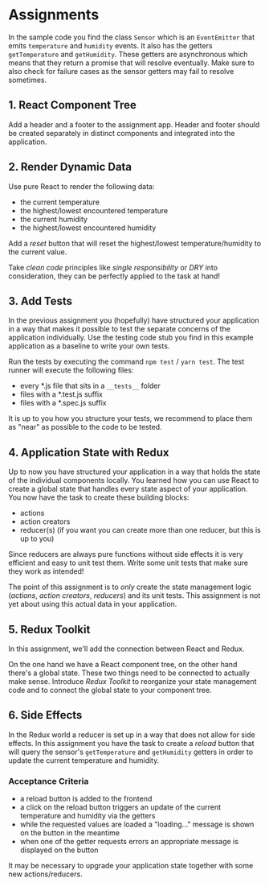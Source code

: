 # Assignments

In the sample code you find the class `Sensor` which is an `EventEmitter` that
emits `temperature` and `humidity` events. It also has the getters
`getTemperature` and `getHumidity`. These getters are asynchronous which means
that they return a promise that will resolve eventually. Make sure to also check
for failure cases as the sensor getters may fail to resolve sometimes.

## 1. React Component Tree

Add a header and a footer to the assignment app. Header and footer should be
created separately in distinct components and integrated into the application.

## 2. Render Dynamic Data

Use pure React to render the following data:

* the current temperature
* the highest/lowest encountered temperature
* the current humidity
* the highest/lowest encountered humidity

Add a *reset* button that will reset the highest/lowest temperature/humidity to
the current value.

Take *clean code* principles like *single responsibility* or *DRY* into
consideration, they can be perfectly applied to the task at hand!

## 3. Add Tests

In the previous assignment you (hopefully) have structured your application in a
way that makes it possible to test the separate concerns of the application
individually. Use the testing code stub you find in this example application
as a baseline to write your own tests.

Run the tests by executing the command `npm test` / `yarn test`.
The test runner will execute the following files:

* every *.js file that sits in a `__tests__` folder
* files with a *.test.js suffix
* files with a *.spec.js suffix

It is up to you how you structure your tests, we recommend to place them as
"near" as possible to the code to be tested.

## 4. Application State with Redux

Up to now you have structured your application in a way that holds the state of
the individual components locally. You learned how you can use React to create a
global state that handles every state aspect of your application. You now have
the task to create these building blocks:

* actions
* action creators
* reducer(s) (if you want you can create more than one reducer, but this is up
  to you)

Since reducers are always pure functions without side effects it is very
efficient and easy to unit test them. Write some unit tests that make sure they
work as intended!

The point of this assignment is to *only* create the state management logic
(*actions*, *action creators*, *reducers*) and its unit tests. This
assignment is not yet about using this actual data in your application.

## 5. Redux Toolkit

In this assignment, we'll add the connection between React and Redux.

On the one hand we have a React component tree, on the other hand there's a
global state. These two things need to be connected to actually make sense.
Introduce *Redux Toolkit* to reorganize your state management code and to
connect the global state to your component tree.

## 6. Side Effects

In the Redux world a reducer is set up in a way that does not allow for side
effects. In this assignment you have the task to create a *reload* button that
will query the sensor's `getTemperature` and `getHumidity` getters in order to
update the current temperature and humidity.

### Acceptance Criteria

* a reload button is added to the frontend
* a click on the reload button triggers an update of the current temperature and
  humidity via the getters
* while the requested values are loaded a "loading..." message is shown on the
  button in the meantime
* when one of the getter requests errors an appropriate message is displayed on
  the button

It may be necessary to upgrade your application state together with some new
actions/reducers.
